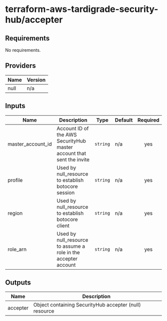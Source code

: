 # terraform-aws-tardigrade-security-hub/accepter

<!-- BEGIN TFDOCS -->
## Requirements

No requirements.

## Providers

| Name | Version |
|------|---------|
| null | n/a |

## Inputs

| Name | Description | Type | Default | Required |
|------|-------------|------|---------|:--------:|
| master\_account\_id | Account ID of the AWS SecurityHub master account that sent the invite | `string` | n/a | yes |
| profile | Used by null\_resource to establish botocore session | `string` | n/a | yes |
| region | Used by null\_resource to establish botocore client | `string` | n/a | yes |
| role\_arn | Used by null\_resource to assume a role in the accepter account | `string` | n/a | yes |

## Outputs

| Name | Description |
|------|-------------|
| accepter | Object containing SecurityHub accepter (null) resource |

<!-- END TFDOCS -->
